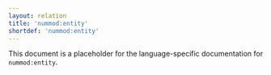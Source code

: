 ```yaml
---
layout: relation
title: 'nummod:entity'
shortdef: 'nummod:entity'
---
```


This document is a placeholder for the language-specific documentation
for `nummod:entity`.
